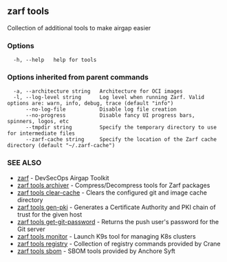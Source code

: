 ## zarf tools

Collection of additional tools to make airgap easier

### Options

```
  -h, --help   help for tools
```

### Options inherited from parent commands

```
  -a, --architecture string   Architecture for OCI images
  -l, --log-level string      Log level when running Zarf. Valid options are: warn, info, debug, trace (default "info")
      --no-log-file           Disable log file creation
      --no-progress           Disable fancy UI progress bars, spinners, logos, etc
      --tmpdir string         Specify the temporary directory to use for intermediate files
      --zarf-cache string     Specify the location of the Zarf cache directory (default "~/.zarf-cache")
```

### SEE ALSO

* [zarf](zarf.md)	 - DevSecOps Airgap Toolkit
* [zarf tools archiver](zarf_tools_archiver.md)	 - Compress/Decompress tools for Zarf packages
* [zarf tools clear-cache](zarf_tools_clear-cache.md)	 - Clears the configured git and image cache directory
* [zarf tools gen-pki](zarf_tools_gen-pki.md)	 - Generates a Certificate Authority and PKI chain of trust for the given host
* [zarf tools get-git-password](zarf_tools_get-git-password.md)	 - Returns the push user's password for the Git server
* [zarf tools monitor](zarf_tools_monitor.md)	 - Launch K9s tool for managing K8s clusters
* [zarf tools registry](zarf_tools_registry.md)	 - Collection of registry commands provided by Crane
* [zarf tools sbom](zarf_tools_sbom.md)	 - SBOM tools provided by Anchore Syft
